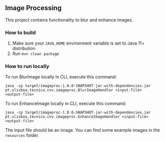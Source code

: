 ## Image Processing

This project contains functionality to blur and enhance images.

### How to build

1. Make sure your `JAVA_HOME` environment variable is set to Java 11+ distribution
2. Run `mvn clean package`

### How to run locally

To run BlurImage locally in CLI, execute this command:

```
java -cp target/imageproc-1.0.0-SNAPSHOT-jar-with-dependencies.jar pt.ulisboa.tecnico.cnv.imageproc.BlurImageHandler <input-file> <output-file>
```

To run EnhanceImage locally in CLI, execute this command:

```
java -cp target/imageproc-1.0.0-SNAPSHOT-jar-with-dependencies.jar pt.ulisboa.tecnico.cnv.imageproc.EnhanceImageHandler <input-file> <output-file>
```

The input file should be an image. You can find some example images in the `resources` folder.
